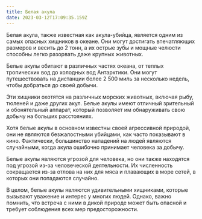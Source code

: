 ```yaml
---
title: Белая акула
date: 2023-03-12T17:09:35.159Z
---
```

<!--StartFragment-->

Белая акула, также известная как акула-убийца, является одним из самых опасных хищников в океане. Они могут достигать впечатляющих размеров и весить до 2 тонн, а их острые зубы и мощные челюсти способны легко разорвать даже крупных животных.

Белые акулы обитают в различных частях океана, от теплых тропических вод до холодных вод Антарктики. Они могут путешествовать на дистанции более 2 500 миль за несколько недель, чтобы добраться до своей добычи.

Эти хищники охотятся на различных морских животных, включая рыбу, тюленей и даже других акул. Белые акулы имеют отличный зрительный и обонятельный аппарат, который позволяет им обнаруживать свою добычу на больших расстояниях.

Хотя белые акулы в основном известны своей агрессивной природой, они не являются безжалостными убийцами, как часто показывают в кино. Фактически, большинство нападений на людей являются случайными, когда акула ошибочно принимает человека за добычу.

Белые акулы являются угрозой для человека, но они также находятся под угрозой из-за человеческой деятельности. Их численность сокращается из-за отлова на них для мяса и плавающих в море сетей, в которых они попадаются случайно.

В целом, белые акулы являются удивительными хищниками, которые вызывают уважение и интерес у многих людей. Однако, важно помнить, что встреча с ними в дикой природе может быть опасной и требует соблюдения всех мер предосторожности.

<!--EndFragment-->